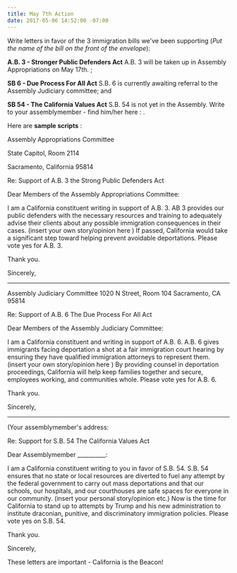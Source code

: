 ```yaml
---
title: May 7th Action
date: 2017-05-06 14:52:00 -07:00
---
```


Write letters in favor of the 3 immigration bills we've been supporting (*Put the name of the bill on the front of the envelope*):  

**A.B. 3 - Stronger Public Defenders Act** [](https://www.aclunc.org/our-work/legislation/strengthening-public-defenders-act-ab-3) A.B. 3 will be taken up in Assembly Appropriations on May 17th. ; 

**SB 6 - Due Process For All Act** [](https://www.aclusocal.org/en/legislation/due-process-all-act) S.B. 6 is currently awaiting referral to the Assembly Judiciary committee; and 

**SB 54 - The California Values Act** [](https://www.aclunc.org/our-work/legislation/california-values-act-sb-54) S.B. 54 is not yet in the Assembly. Write to your assemblymember - find him/her here : [](http://findyourrep.legislature.ca.gov/).

Here are **sample scripts** :

Assembly Appropriations Committee
 
State Capitol, Room 2114
 
Sacramento, California 95814

Re:  Support of A.B. 3 the Strong Public Defenders Act

Dear Members of the Assembly Appropriations Committee:

I am a California constituent writing in support of A.B. 3.  AB 3 provides our public defenders with the necessary resources and training to adequately advise their clients about any possible immigration consequences in their cases. (insert your own story/opinion here ) If passed, California would take a significant step toward helping prevent avoidable deportations.  Please vote yes for A.B. 3.

Thank you.

Sincerely,

------------------------------------------------------

Assembly Judiciary Committee 
1020 N Street, Room 104 
Sacramento, CA 95814

Re: Support of A.B. 6 The Due Process For All Act

Dear Members of the Assembly Judiciary Committee:

I am a California constituent and writing in support of A.B. 6.  A.B. 6 gives immigrants facing deportation a shot at a fair immigration court hearing by ensuring they have qualified immigration attorneys to represent them. (insert your own story/opinion here ) By providing counsel in deportation proceedings, California will help keep families together and secure, employees working, and communities whole.  Please vote yes for A.B. 6.

Thank you.

Sincerely,

---------------------------------------------
(Your assemblymember's address:  [](http://findyourrep.legislature.ca.gov/)

Re: Support for S.B. 54 The California Values Act

Dear Assemblymember __________:

I am a California constituent writing to you in favor of S.B. 54.
S.B. 54 ensures that no state or local resources are diverted to fuel any attempt by the federal government to carry out mass deportations and that our schools, our hospitals, and our courthouses are safe spaces for everyone in our community. (insert your personal story/opinion etc.) Now is the time for California to stand up to attempts by Trump and his new administration to institute draconian, punitive, and discriminatory immigration policies. Please vote yes on S.B. 54.

Thank you.

Sincerely,


These letters are important - California is the Beacon!
  

